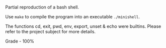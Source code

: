 Partial reproduction of a bash shell.

Use `make` to compile the program into an executable `./minishell`.

The functions cd, exit, pwd, env, export, unset & echo were builtins.
Please refer to the project subject for more details.

Grade - 100%
